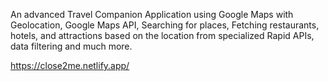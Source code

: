 An advanced Travel Companion Application using Google Maps with Geolocation, Google Maps API, Searching for places, Fetching restaurants, hotels, and attractions based on the location from specialized Rapid APIs, data filtering and much more.        

  https://close2me.netlify.app/
